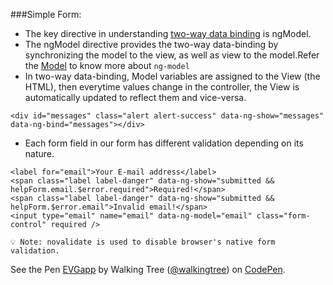 ###Simple Form:
*	The key directive in understanding <a class="x-grid-item"  href='http://slidedeck.walkingtree.in/slidedeck/#6. View-Models-and-Data-Binding/5. Two-way Binding'>two-way data binding</a> is ngModel.
*	The ngModel directive provides the two-way data-binding by synchronizing the model to the view, as well as view to the model.Refer the <a class="x-grid-item"  href='http://slidedeck.walkingtree.in/slidedeck/#1. Overview/2 Core-Concepts/6. Model'>Model</a> to know more about ```ng-model```
*	In two-way data-binding,  Model variables are assigned to the View (the HTML), then everytime values change in the controller, the View is automatically updated to reflect them and vice-versa.

```
<div id="messages" class="alert alert-success" data-ng-show="messages" data-ng-bind="messages"></div>
```  
* Each form field in our form has different validation depending on its nature.

```
<label for="email">Your E-mail address</label>
<span class="label label-danger" data-ng-show="submitted && helpForm.email.$error.required">Required!</span>
<span class="label label-danger" data-ng-show="submitted && helpForm.$error.email">Invalid email!</span>
<input type="email" name="email" data-ng-model="email" class="form-control" required />  
```

`💡 Note: novalidate is used to disable browser's native form validation.`

<p data-height="268" data-theme-id="0" data-slug-hash="EVGapp" data-default-tab="result" data-user="walkingtree" class='codepen'>See the Pen <a href='http://codepen.io/walkingtree/pen/EVGapp/'>EVGapp</a> by Walking Tree (<a href='http://codepen.io/walkingtree'>@walkingtree</a>) on <a href='http://codepen.io'>CodePen</a>.</p>
<script async src="//assets.codepen.io/assets/embed/ei.js"></script>
